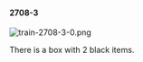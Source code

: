#### 2708-3
![train-2708-3-0.png](https://github.com/lil-lab/nlvr/raw/master/nlvr/train/images/48/train-2708-3-0.png "train-2708-3-0.png")

There is a box with 2 black items.
